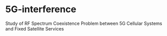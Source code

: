 # 5G-interference
Study of RF Spectrum Coexistence Problem between 5G Cellular Systems and Fixed Satellite Services
